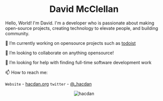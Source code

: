 <p align="center"> <h1 align="center">David McClellan</h1> </p>
Hello, World! I'm David. I'm a developer who is passionate about making open-source projects, creating technology to elevate people, and building community.

🔭 I’m currently working on opensource projects such as [todoist](https://github.com/sachaos/todoist)

👯 I’m looking to collaborate on anything opensource!

🤔 I’m looking for help with finding full-time software development work

📫 How to reach me:

`Website` - [hacdan.org](https://hacdan.org)
`twitter` - [@_hacdan](https://twitter.com/_hacdan)

<p align="center">
	<img src=https://github-readme-stats.vercel.app/api?username=hacdan&show_icons=true alt=hacdan />
</p>
